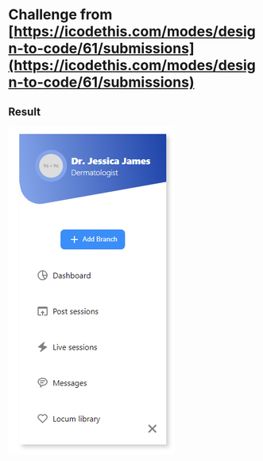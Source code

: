 # Challenge from [https://icodethis.com/modes/design-to-code/61/submissions](https://icodethis.com/modes/design-to-code/61/submissions)

## Result

![Result](./result.png)
